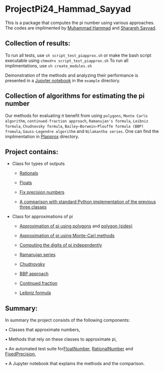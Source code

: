 # ProjectPi24_Hammad_Sayyad

This is a package that computes the pi number using various approaches.
The codes are implimented by <ins>Muhammad Hammad</ins> and <ins>Sharareh Sayyad</ins>.

## Collection of results: 
To run all tests, use `sh script_test_piapprox.sh` or make the bash script executable using `chmod+x script_test_piapprox.sh`
To run all implimentations, use `sh create_modules.sh`

Demonstration of the methods and analyzing their performance is presented in a [Jupyter notebook](examples/Demostration_pi_approximations.ipynb) in the `example` directory.

## Collection of algorithms for estimating the pi number

Our methods for evaluating $\pi$ benefit from using `polygons`, `Monte Carlo algorithm`, `continued-fraction approach`, `Ramanujan's formula`, `Leibniz formula`, `Chudnovsky formula`, `Bailey–Borwein–Plouffe formula (BBP) fromula`, `Gauss-Legendre algorithm` and `Nilakantha series`. One can find the implimentation in [PIapprox](PIapprox/) directory.

## Project contains:


- Class for types of outputs 

    * [Rationals](src/RationalNumber.py)

    * [Floats](src/FloatNumber.py)

    * [Fix precision numbers](src/RationalNumber.py)

    * [A comparison with standard Python implementation of the previous three classes](examples/Demostration_pi_approximations.ipynb)

- Class for approximations of pi

    * [Approximation of pi using polygons](PIapprox/piApproxxPolygon.py) and [polygon (sides)](PIapprox/piApproxxPolygon_sides)

    * [Approximation of pi using Monte-Carl methods](PIapprox/piApproxMonte.py)

    * [Computing the digits of pi independently](PIapprox/piDigitFormulas.py)

    * [Ramanujan series](PIapprox/ramanujan_pi.py)

    * [Chudnovsky](PIapprox/chudnovsky_pi.py)

    * [BBP approach](PIapprox/BBP_pi.py)

    * [Continued fraction](PIapprox/continued_fraction_pi.py)

    * [Leibniz formula](PIapprox/leibniz_pi.py)


## Summary:
In summary the project consists of the following components: 

• Classes that approximate numbers,

• Methods that rely on these classes to approximate pi,

• An automated test suite for[FloatNumber](test/test_unittest_floatnumber.py), [RationalNumber](test/test_unittest_rationalnumber.py) and [FixedPrecision](test/test_unittest_fixedpercision.py),

• A Jupyter notebook that explains the methods and the comparison.

